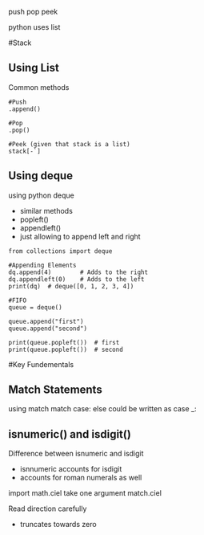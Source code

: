 push pop peek

python uses list

#Stack
## Using List
Common methods
```
#Push
.append()

#Pop
.pop()

#Peek (given that stack is a list)
stack[-`]

```

## Using deque
using python deque
  - similar methods
  - popleft()
  - appendleft()
  - just allowing to append left and right

```
from collections import deque

#Appending Elements 
dq.append(4)        # Adds to the right
dq.appendleft(0)    # Adds to the left
print(dq)  # deque([0, 1, 2, 3, 4])

#FIFO
queue = deque()

queue.append("first")
queue.append("second")

print(queue.popleft())  # first
print(queue.popleft())  # second
```

#Key Fundementals

## Match Statements
using match 
  match case: 
  else could be written as case _:

## isnumeric() and isdigit()
Difference between isnumeric and isdigit
  - isnnumeric accounts for isdigit
  - accounts for roman numerals as well

import math.ciel
take one argument
match.ciel

Read direction carefully 
  - truncates towards zero


                    
    
